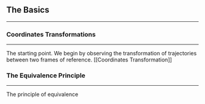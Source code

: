 
## The Basics
---
### Coordinates Transformations
---
The starting point. We begin by observing the transformation of trajectories between two frames of reference.
[[Coordinates Transformation]]

### The Equivalence Principle
---
The principle of equivalence
